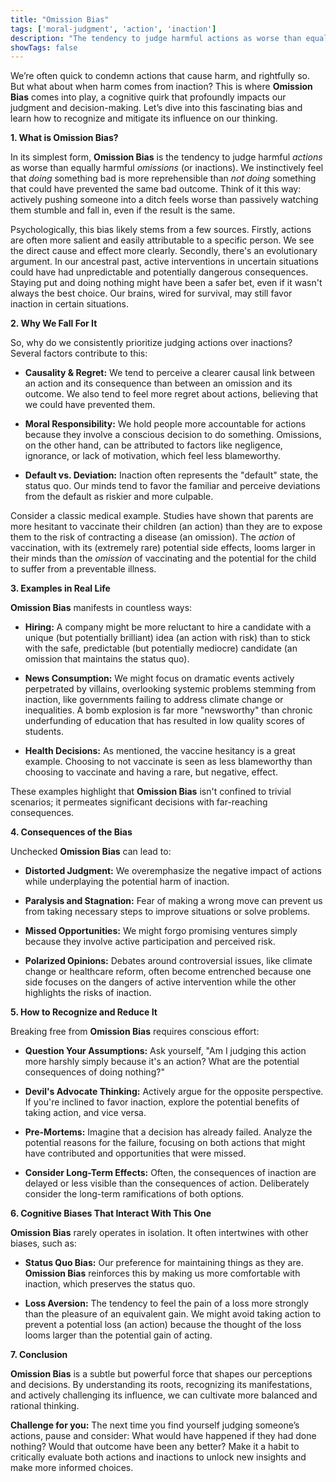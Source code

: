 ```yaml
---
title: "Omission Bias"
tags: ['moral-judgment', 'action', 'inaction']
description: "The tendency to judge harmful actions as worse than equally harmful omissions or inactions."
showTags: false
---
```



We’re often quick to condemn actions that cause harm, and rightfully so. But what about when harm comes from inaction? This is where **Omission Bias** comes into play, a cognitive quirk that profoundly impacts our judgment and decision-making. Let’s dive into this fascinating bias and learn how to recognize and mitigate its influence on our thinking.

**1. What is Omission Bias?**

In its simplest form, **Omission Bias** is the tendency to judge harmful *actions* as worse than equally harmful *omissions* (or inactions). We instinctively feel that *doing* something bad is more reprehensible than *not doing* something that could have prevented the same bad outcome. Think of it this way: actively pushing someone into a ditch feels worse than passively watching them stumble and fall in, even if the result is the same.

Psychologically, this bias likely stems from a few sources. Firstly, actions are often more salient and easily attributable to a specific person. We see the direct cause and effect more clearly. Secondly, there's an evolutionary argument. In our ancestral past, active interventions in uncertain situations could have had unpredictable and potentially dangerous consequences. Staying put and doing nothing might have been a safer bet, even if it wasn't always the best choice. Our brains, wired for survival, may still favor inaction in certain situations.

**2. Why We Fall For It**

So, why do we consistently prioritize judging actions over inactions? Several factors contribute to this:

*   **Causality & Regret:** We tend to perceive a clearer causal link between an action and its consequence than between an omission and its outcome. We also tend to feel more regret about actions, believing that we could have prevented them.

*   **Moral Responsibility:** We hold people more accountable for actions because they involve a conscious decision to do something. Omissions, on the other hand, can be attributed to factors like negligence, ignorance, or lack of motivation, which feel less blameworthy.

*   **Default vs. Deviation:** Inaction often represents the "default" state, the status quo. Our minds tend to favor the familiar and perceive deviations from the default as riskier and more culpable.

Consider a classic medical example. Studies have shown that parents are more hesitant to vaccinate their children (an action) than they are to expose them to the risk of contracting a disease (an omission). The *action* of vaccination, with its (extremely rare) potential side effects, looms larger in their minds than the *omission* of vaccinating and the potential for the child to suffer from a preventable illness.

**3. Examples in Real Life**

**Omission Bias** manifests in countless ways:

*   **Hiring:** A company might be more reluctant to hire a candidate with a unique (but potentially brilliant) idea (an action with risk) than to stick with the safe, predictable (but potentially mediocre) candidate (an omission that maintains the status quo).

*   **News Consumption:** We might focus on dramatic events actively perpetrated by villains, overlooking systemic problems stemming from inaction, like governments failing to address climate change or inequalities. A bomb explosion is far more "newsworthy" than chronic underfunding of education that has resulted in low quality scores of students.

*   **Health Decisions:** As mentioned, the vaccine hesitancy is a great example. Choosing to not vaccinate is seen as less blameworthy than choosing to vaccinate and having a rare, but negative, effect.

These examples highlight that **Omission Bias** isn't confined to trivial scenarios; it permeates significant decisions with far-reaching consequences.

**4. Consequences of the Bias**

Unchecked **Omission Bias** can lead to:

*   **Distorted Judgment:** We overemphasize the negative impact of actions while underplaying the potential harm of inaction.

*   **Paralysis and Stagnation:** Fear of making a wrong move can prevent us from taking necessary steps to improve situations or solve problems.

*   **Missed Opportunities:** We might forgo promising ventures simply because they involve active participation and perceived risk.

*   **Polarized Opinions:** Debates around controversial issues, like climate change or healthcare reform, often become entrenched because one side focuses on the dangers of active intervention while the other highlights the risks of inaction.

**5. How to Recognize and Reduce It**

Breaking free from **Omission Bias** requires conscious effort:

*   **Question Your Assumptions:** Ask yourself, "Am I judging this action more harshly simply because it's an action? What are the potential consequences of doing nothing?"

*   **Devil's Advocate Thinking:** Actively argue for the opposite perspective. If you're inclined to favor inaction, explore the potential benefits of taking action, and vice versa.

*   **Pre-Mortems:** Imagine that a decision has already failed. Analyze the potential reasons for the failure, focusing on both actions that might have contributed and opportunities that were missed.

*   **Consider Long-Term Effects:** Often, the consequences of inaction are delayed or less visible than the consequences of action. Deliberately consider the long-term ramifications of both options.

**6. Cognitive Biases That Interact With This One**

**Omission Bias** rarely operates in isolation. It often intertwines with other biases, such as:

*   **Status Quo Bias:** Our preference for maintaining things as they are. **Omission Bias** reinforces this by making us more comfortable with inaction, which preserves the status quo.

*   **Loss Aversion:** The tendency to feel the pain of a loss more strongly than the pleasure of an equivalent gain. We might avoid taking action to prevent a potential loss (an action) because the thought of the loss looms larger than the potential gain of acting.

**7. Conclusion**

**Omission Bias** is a subtle but powerful force that shapes our perceptions and decisions. By understanding its roots, recognizing its manifestations, and actively challenging its influence, we can cultivate more balanced and rational thinking.

**Challenge for you:** The next time you find yourself judging someone’s actions, pause and consider: What would have happened if they had done nothing? Would that outcome have been any better? Make it a habit to critically evaluate both actions and inactions to unlock new insights and make more informed choices.

